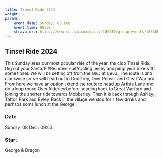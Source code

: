 ```yaml
---
title: Tinsel Ride 2024
weight: 2
params:
    event_date: Sunday, 08 Dec
    event_time: 09:00
    strava_url: https://www.strava.com/clubs/189380/group_events/1853804
---
```


## Tinsel Ride 2024 

This Sunday sees our most popular ride of the year, the club Tinsel Ride. Dig out your Santa/Elf/Reindeer suit/cycling jersey and pimp your bike with some tinsel. We will be setting off from the G&amp;D at 0900. The route is anti clockwise so we will head out to Goostrey, Over Peover and Great Warford. 
From here we have an option extend the route to head up Artists Lane and do a loop round Over Alderley before heading back to Great Warford and joining the shorter ride towards Mobberley. 
Then it is back through Ashley, Tatton Park and Byley.  Back in the village we stop for a few drinks and perhaps some lunch at the George. 





### Date

Sunday, 08 Dec : 09:00

### Start

George &amp; Dragon


